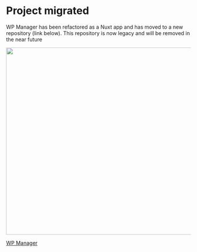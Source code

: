 # Project migrated
WP Manager has been refactored as a Nuxt app and has moved to a new repository (link below). This repository is now legacy and will be removed in the near future

[<img width="512" src="https://opengraph.githubassets.com/868c789c30946f5f27fe9c9d6feebc4b06b98e3d2d918a7b093aa9bbbc315696/wp-manager/wp-manager">](https://github.com/wp-manager/wp-manager)

[WP Manager](https://github.com/wp-manager/wp-manager)
